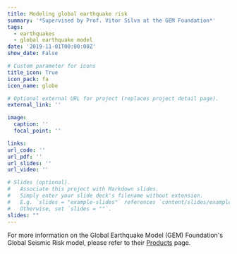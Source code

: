```yaml
---
title: Modeling global earthquake risk
summary: '*Supervised by Prof. Vitor Silva at the GEM Foundation*'
tags:
  - earthquakes
  - global earthquake model
date: '2019-11-01T00:00:00Z'
show_date: False

# Custom parameter for icons
title_icon: True
icon_pack: fa
icon_name: globe

# Optional external URL for project (replaces project detail page).
external_link: ''

image:
  caption: ''
  focal_point: ''

links:
url_code: ''
url_pdf: ''
url_slides: ''
url_video: ''

# Slides (optional).
#   Associate this project with Markdown slides.
#   Simply enter your slide deck's filename without extension.
#   E.g. `slides = "example-slides"` references `content/slides/example-slides.md`.
#   Otherwise, set `slides = ""`.
slides: ""
---
```


For more information on the Global Earthquake Model (GEM) Foundation's Global Seismic Risk model, please refer to their <a href="https://www.globalquakemodel.org/products" target="_blank">Products</a> page.